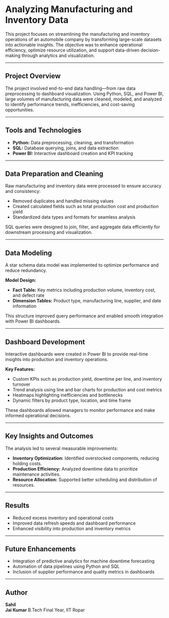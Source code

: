 # Analyzing Manufacturing and Inventory Data

This project focuses on streamlining the manufacturing and inventory operations of an automobile company by transforming large-scale datasets into actionable insights. The objective was to enhance operational efficiency, optimize resource utilization, and support data-driven decision-making through analytics and visualization.

---

## Project Overview

The project involved end-to-end data handling—from raw data preprocessing to dashboard visualization. Using Python, SQL, and Power BI, large volumes of manufacturing data were cleaned, modeled, and analyzed to identify performance trends, inefficiencies, and cost-saving opportunities.

---

## Tools and Technologies

- **Python:** Data preprocessing, cleaning, and transformation  
- **SQL:** Database querying, joins, and data extraction  
- **Power BI:** Interactive dashboard creation and KPI tracking  

---

## Data Preparation and Cleaning

Raw manufacturing and inventory data were processed to ensure accuracy and consistency:

- Removed duplicates and handled missing values  
- Created calculated fields such as total production cost and production yield  
- Standardized data types and formats for seamless analysis  

SQL queries were designed to join, filter, and aggregate data efficiently for downstream processing and visualization.

---

## Data Modeling

A star schema data model was implemented to optimize performance and reduce redundancy.

**Model Design:**
- **Fact Table:** Key metrics including production volume, inventory cost, and defect rate  
- **Dimension Tables:** Product type, manufacturing line, supplier, and date information  

This structure improved query performance and enabled smooth integration with Power BI dashboards.

---

## Dashboard Development

Interactive dashboards were created in Power BI to provide real-time insights into production and inventory operations.

**Key Features:**
- Custom KPIs such as production yield, downtime per line, and inventory turnover  
- Trend analysis using line and bar charts for production and cost metrics  
- Heatmaps highlighting inefficiencies and bottlenecks  
- Dynamic filters by product type, location, and time frame  

These dashboards allowed managers to monitor performance and make informed operational decisions.

---

## Key Insights and Outcomes

The analysis led to several measurable improvements:

- **Inventory Optimization:** Identified overstocked components, reducing holding costs.  
- **Production Efficiency:** Analyzed downtime data to prioritize maintenance activities.  
- **Resource Allocation:** Supported better scheduling and distribution of resources.  

---

## Results

- Reduced excess inventory and operational costs  
- Improved data refresh speeds and dashboard performance  
- Enhanced visibility into production and inventory metrics  

---

## Future Enhancements

- Integration of predictive analytics for machine downtime forecasting  
- Automation of data pipelines using Python and SQL  
- Inclusion of supplier performance and quality metrics in dashboards  

---

## Author

**Sahil**  
**Jai Kumar**
B.Tech Final Year, IIT Ropar
